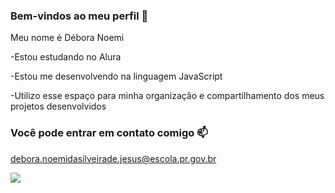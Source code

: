### Bem-vindos ao meu perfil 🤍

Meu nome é Débora Noemi

-Estou estudando no Alura

-Estou me desenvolvendo na linguagem JavaScript

-Utilizo esse espaço para minha organização e compartilhamento dos meus projetos desenvolvidos

### Você pode entrar em contato comigo 📫

debora.noemidasilveirade.jesus@escola.pr.gov.br

![](https://media.tenor.com/3pEELoKLH5QAAAAM/snoopy-snoopy-dance.gif)
